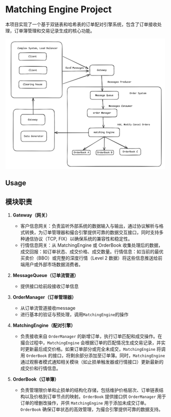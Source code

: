 # Matching Engine Project

本项目实现了一个基于双链表和哈希表的订单配对引擎系统，包含了订单接收处理，订单簿管理和交易记录生成的核心功能。

<img src="assets/README/diagram.png" alt="project structure" width="500">

## Usage

## 模块职责

1. **Gateway（网关）**
   - 客户信息网关：负责监听外部系统的数据输入与输出，通过协议解析与格式转换，为订单管理器和撮合引擎提供可靠的数据交互接口，同时支持多种通信协议（TCP, FIX）以确保系统的兼容性和稳定性。
   - 行情信息网关：从 MatchingEngine 或 OrderBook 收集处理后的数据，成交回报：如订单状态、成交价格、成交数量。行情信息：如当前的最优买卖价（BBO）或完整的深度行情（Level 2 数据）将这些信息推送给前端用户或外部市场数据消费者。

2. **MessageQueue（订单流管道）**
   - 提供接口给前段接收订单信息

3. **OrderManager（订单管理器）**
   - 从订单流管道接收message
   - 进行基本的验证与预处理，调用`MatchingEngine`的操作

4. **MatchingEngine（配对引擎）**
   - 负责接收来自 `OrderManager` 的新增订单，执行订单匹配和成交操作。在撮合过程中，`MatchingEngine` 会根据订单的匹配情况生成交易记录，并实时更新最后成交价格。如果订单部分或完全未成交，`MatchingEngine` 将调用 `OrderBook` 的接口，将剩余部分添加至订单簿。同时，`MatchingEngine` 通过观察者模式通知相关模块（如止损单触发器或行情接口）更新最新的成交价和行情信息。

5. **OrderBook（订单簿）**
   - 负责管理限价单和止损单的结构化存储，包括维护价格层次、订单链表结构以及价格到订单节点的映射。`OrderBook` 提供接口供 `OrderManager` 用于订单的增删改操作，并供 `MatchingEngine` 用于添加未成交订单。`OrderBook` 确保订单状态的高效管理，为撮合引擎提供可靠的数据支持。


